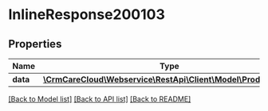 # InlineResponse200103

## Properties
Name | Type | Description | Notes
------------ | ------------- | ------------- | -------------
**data** | [**\CrmCareCloud\Webservice\RestApi\Client\Model\ProductBrand**](ProductBrand.md) |  | [optional] 

[[Back to Model list]](../../README.md#documentation-for-models) [[Back to API list]](../../README.md#documentation-for-api-endpoints) [[Back to README]](../../README.md)

